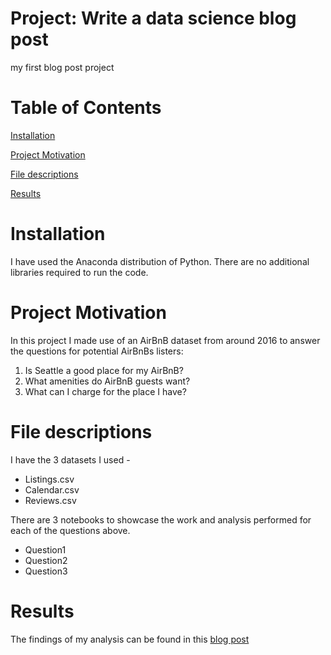 # Project: Write a data science blog post
my first blog post project

# Table of Contents

[Installation](https://github.com/kirstencampbellyoung/Data-science-blog-post/blob/main/README.md#installation)

[Project Motivation](https://github.com/kirstencampbellyoung/Data-science-blog-post/blob/main/README.md#project-motivation)

[File descriptions](https://github.com/kirstencampbellyoung/Data-science-blog-post/blob/main/README.md#file-descriptions)

[Results](https://github.com/kirstencampbellyoung/Data-science-blog-post/blob/main/README.md#results)

# Installation 

I have used the Anaconda distribution of Python. There are no additional libraries required to run the code. 

# Project Motivation

In this project I made use of an AirBnB dataset from around 2016 to answer the questions for potential AirBnBs listers:
1. Is Seattle a good place for my AirBnB?
2. What amenities do AirBnB guests want?
3. What can I charge for the place I have? 

# File descriptions

I have the 3 datasets I used -
- Listings.csv
- Calendar.csv
- Reviews.csv

There are 3 notebooks to showcase the work and analysis performed for each of the questions above.
- Question1
- Question2
- Question3

# Results

The findings of my analysis can be found in this [blog post](https://medium.com/@kirstencyoung/so-youre-thinking-of-listing-your-property-on-airbnb-aa542beede47)



